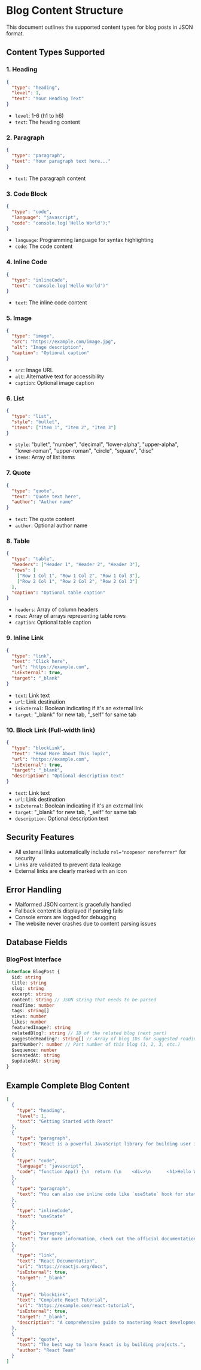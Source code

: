 # Blog Content Structure

This document outlines the supported content types for blog posts in JSON format.

## Content Types Supported

### 1. Heading
```json
{
  "type": "heading",
  "level": 1,
  "text": "Your Heading Text"
}
```
- `level`: 1-6 (h1 to h6)
- `text`: The heading content

### 2. Paragraph
```json
{
  "type": "paragraph",
  "text": "Your paragraph text here..."
}
```
- `text`: The paragraph content

### 3. Code Block
```json
{
  "type": "code",
  "language": "javascript",
  "code": "console.log('Hello World');"
}
```
- `language`: Programming language for syntax highlighting
- `code`: The code content

### 4. Inline Code
```json
{
  "type": "inlineCode",
  "text": "console.log('Hello World')"
}
```
- `text`: The inline code content

### 5. Image
```json
{
  "type": "image",
  "src": "https://example.com/image.jpg",
  "alt": "Image description",
  "caption": "Optional caption"
}
```
- `src`: Image URL
- `alt`: Alternative text for accessibility
- `caption`: Optional image caption

### 6. List
```json
{
  "type": "list",
  "style": "bullet",
  "items": ["Item 1", "Item 2", "Item 3"]
}
```
- `style`: "bullet", "number", "decimal", "lower-alpha", "upper-alpha", "lower-roman", "upper-roman", "circle", "square", "disc"
- `items`: Array of list items

### 7. Quote
```json
{
  "type": "quote",
  "text": "Quote text here",
  "author": "Author name"
}
```
- `text`: The quote content
- `author`: Optional author name

### 8. Table
```json
{
  "type": "table",
  "headers": ["Header 1", "Header 2", "Header 3"],
  "rows": [
    ["Row 1 Col 1", "Row 1 Col 2", "Row 1 Col 3"],
    ["Row 2 Col 1", "Row 2 Col 2", "Row 2 Col 3"]
  ],
  "caption": "Optional table caption"
}
```
- `headers`: Array of column headers
- `rows`: Array of arrays representing table rows
- `caption`: Optional table caption

### 9. Inline Link
```json
{
  "type": "link",
  "text": "Click here",
  "url": "https://example.com",
  "isExternal": true,
  "target": "_blank"
}
```
- `text`: Link text
- `url`: Link destination
- `isExternal`: Boolean indicating if it's an external link
- `target`: "_blank" for new tab, "_self" for same tab

### 10. Block Link (Full-width link)
```json
{
  "type": "blockLink",
  "text": "Read More About This Topic",
  "url": "https://example.com",
  "isExternal": true,
  "target": "_blank",
  "description": "Optional description text"
}
```
- `text`: Link text
- `url`: Link destination
- `isExternal`: Boolean indicating if it's an external link
- `target`: "_blank" for new tab, "_self" for same tab
- `description`: Optional description text

## Security Features

- All external links automatically include `rel="noopener noreferrer"` for security
- Links are validated to prevent data leakage
- External links are clearly marked with an icon

## Error Handling

- Malformed JSON content is gracefully handled
- Fallback content is displayed if parsing fails
- Console errors are logged for debugging
- The website never crashes due to content parsing issues

## Database Fields

### BlogPost Interface
```typescript
interface BlogPost {
  $id: string
  title: string
  slug: string
  excerpt: string
  content: string // JSON string that needs to be parsed
  readTime: number
  tags: string[]
  views: number
  likes: number
  featuredImage?: string
  relatedBlog?: string // ID of the related blog (next part)
  suggestedReading?: string[] // Array of blog IDs for suggested reading
  partNumber?: number // Part number of this blog (1, 2, 3, etc.)
  $sequence: number
  $createdAt: string
  $updatedAt: string
}
```

## Example Complete Blog Content

```json
[
  {
    "type": "heading",
    "level": 1,
    "text": "Getting Started with React"
  },
  {
    "type": "paragraph",
    "text": "React is a powerful JavaScript library for building user interfaces. In this tutorial, we'll explore the basics."
  },
  {
    "type": "code",
    "language": "javascript",
    "code": "function App() {\n  return (\n    <div>\n      <h1>Hello World</h1>\n    </div>\n  );\n}"
  },
  {
    "type": "paragraph",
    "text": "You can also use inline code like `useState` hook for state management."
  },
  {
    "type": "inlineCode",
    "text": "useState"
  },
  {
    "type": "paragraph",
    "text": "For more information, check out the official documentation."
  },
  {
    "type": "link",
    "text": "React Documentation",
    "url": "https://reactjs.org/docs",
    "isExternal": true,
    "target": "_blank"
  },
  {
    "type": "blockLink",
    "text": "Complete React Tutorial",
    "url": "https://example.com/react-tutorial",
    "isExternal": true,
    "target": "_blank",
    "description": "A comprehensive guide to mastering React development"
  },
  {
    "type": "quote",
    "text": "The best way to learn React is by building projects.",
    "author": "React Team"
  }
]
```